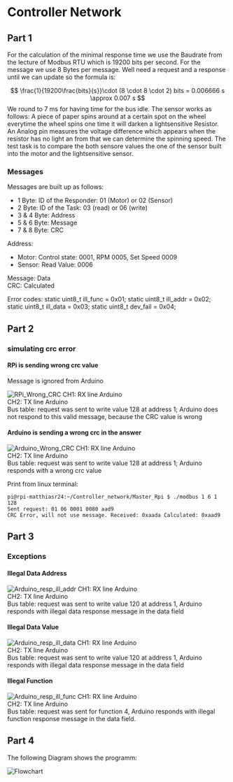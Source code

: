 # Controller Network
## Part 1
For the calculation of the minimal response time we use the Baudrate from the lecture of Modbus RTU which is 19200 bits per second. For the message we use 8 Bytes per message. Well need a request and a response until we can update so the formula is:


$$
\frac{1}{19200\frac{bits}{s}}\cdot (8 \cdot 8 \cdot 2) bits = 0.006666 s \approx 0.007 s
$$
We round to 7 ms for having time for the bus idle.
The sensor works as follows: A piece of paper spins around at a certain spot on the wheel everytime the wheel spins one time it will darken a lightsensitive Resistor. An Analog pin measures the voltage difference which appears when the resistor has no light an from that we can determine the spinning speed. The test task is to compare the both sensore values the one of the sensor built into the motor and the lightsensitive sensor.

### Messages
Messages are built up as follows: 
 - 1 Byte: ID of the Responder: 01 (Motor) or 02 (Sensor)
 - 2 Byte: ID of the Task: 03 (read) or 06 (write)
 - 3 & 4 Byte: Address 
 - 5 & 6 Byte: Message
 - 7 & 8 Byte: CRC

 Address:
 - Motor: Control state:  0001, RPM 0005, Set Speed 0009
 - Sensor: Read Value: 0006 
    
 Message: Data  
 CRC: Calculated

 Error codes:
static uint8_t ill_func = 0x01;
static uint8_t ill_addr = 0x02;
static uint8_t ill_data = 0x03;
static uint8_t dev_fail = 0x04;


## Part 2

### simulating crc error

#### RPi is sending wrong crc value

Message is ignored from Arduino


![RPi_Wrong_CRC](./images/Network_wrong_crc_ignored_by_Arduino.PNG)
CH1: RX line Arduino  
CH2: TX line Arduino  
Bus table: request was sent to write value 128 at address 1; Arduino does not respond to this valid message, because the CRC value is wrong

#### Arduino is sending a wrong crc in the answer

![Arduino_Wrong_CRC](./images/Network_wrong_crc_from_Arduino.PNG)
CH1: RX line Arduino  
CH2: TX line Arduino  
Bus table: request was sent to write value 128 at address 1; Arduino responds with a wrong crc value  

Print from linux terminal:

    pi@rpi-matthiasr24:~/Controller_network/Master_Rpi $ ./modbus 1 6 1 128
    Sent request: 01 06 0001 0080 aad9
    CRC Error, will not use message. Received: 0xaada Calculated: 0xaad9


## Part 3



### Exceptions

#### Illegal Data Address
![Arduino_resp_ill_addr](./images/Network_Arduino_responds_w_ill_addr.PNG)
CH1: RX line Arduino  
CH2: TX line Arduino  
Bus table: request was sent to write value 120 at address 1, Arduino responds with illegal data response message in the data field  

#### Illegal Data Value
![Arduino_resp_ill_data](./images/Network_Arduino_responds_w_ill_data.PNG)
CH1: RX line Arduino  
CH2: TX line Arduino  
Bus table: request was sent to write value 120 at address 1, Arduino responds with illegal data response message in the data field  

#### Illegal Function
![Arduino_resp_ill_func](./images/Network_Arduino_responds_w_ill_func.PNG)
CH1: RX line Arduino  
CH2: TX line Arduino  
Bus table: request was sent for function 4, Arduino responds with illegal function response message in the data field.

## Part 4
The following Diagram shows the programm:

![Flowchart](./images/UMLfile1.png)


